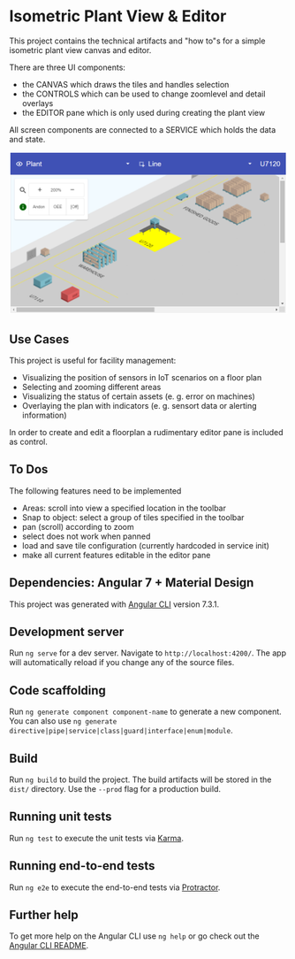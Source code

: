 # Isometric Plant View & Editor

This project contains the technical artifacts and "how to"s for a simple isometric plant view canvas and editor.

There are three UI components:

* the CANVAS which draws the tiles and handles selection
* the CONTROLS which can be used to change zoomlevel and detail overlays
* the EDITOR pane which is only used during creating the plant view

All screen components are connected to a SERVICE which holds the data and state.

![Demo screen](https://github.com/BulloRosso/isoplant/blob/master/screenshot.PNG?raw=true)

## Use Cases
This project is useful for facility management:

* Visualizing the position of sensors in IoT scenarios on a floor plan
* Selecting and zooming different areas 
* Visualizing the status of certain assets (e. g. error on machines)
* Overlaying the plan with indicators (e. g. sensort data or alerting information)

In order to create and edit a floorplan a rudimentary editor pane is included as control.

## To Dos
The following features need to be implemented
* Areas: scroll into view a specified location in the toolbar
* Snap to object: select a group of tiles specified in the toolbar
* pan (scroll) according to zoom
* select does not work when panned
* load and save tile configuration (currently hardcoded in service init)
* make all current features editable in the editor pane

## Dependencies: Angular 7 + Material Design
This project was generated with [Angular CLI](https://github.com/angular/angular-cli) version 7.3.1.

## Development server

Run `ng serve` for a dev server. Navigate to `http://localhost:4200/`. The app will automatically reload if you change any of the source files.

## Code scaffolding

Run `ng generate component component-name` to generate a new component. You can also use `ng generate directive|pipe|service|class|guard|interface|enum|module`.

## Build

Run `ng build` to build the project. The build artifacts will be stored in the `dist/` directory. Use the `--prod` flag for a production build.

## Running unit tests

Run `ng test` to execute the unit tests via [Karma](https://karma-runner.github.io).

## Running end-to-end tests

Run `ng e2e` to execute the end-to-end tests via [Protractor](http://www.protractortest.org/).

## Further help

To get more help on the Angular CLI use `ng help` or go check out the [Angular CLI README](https://github.com/angular/angular-cli/blob/master/README.md).
